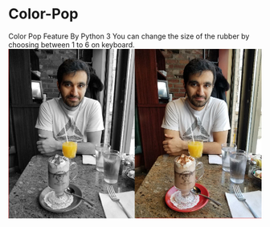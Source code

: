 # Color-Pop
Color Pop Feature By Python 3
You can change the size of the rubber by choosing between 1 to 6 on keyboard.
![](images/cp.png)
